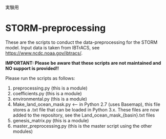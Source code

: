 ###
実験用

# STORM-preprocessing
These are the scripts to conduct the data-preprocessing for the STORM model. Input data is taken from IBTrACS, see https://www.ncdc.noaa.gov/ibtracs/. 

**IMPORTANT: Please be aware that these scripts are not maintained and NO support is provided!!**

Please run the scripts as follows:

1. preprocessing.py (this is a module)
2. coefficients.py  (this is a module)
3. environmental.py (this is a module)
4. Make_land_ocean_mask.py <-- in Python 2.7 (uses Basemap), this file stores a .txt file that can be loaded in Python 3.x. These files are now added to the repository, see the Land_ocean_mask_{basin}.txt files
5. genesis_matrix.py  (this is a module)
6. master_preprocessing.py  (this is the master script using the other modules)
